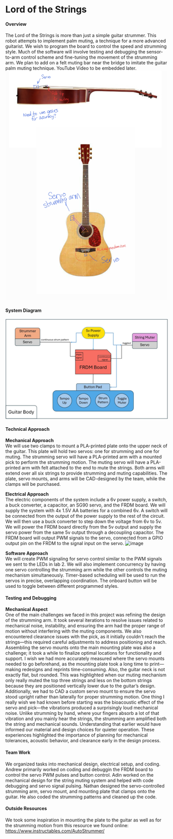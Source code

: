 # Lord of the Strings

#### Overview
The Lord of the Strings is more than just a simple guitar strummer. This robot attempts to implement palm muting, a technique for a more advanced guitarist. We wish to program the board to control the speed and strumming style. Much of the software will involve testing and debugging the sensor-to-arm control scheme and fine-tuning the movement of the strumming arm. We plan to add on a felt muting bar near the bridge to imitate the guitar palm muting technique.
YouTube Video to be embedded later. 
![Sketch](images/sketch.jpg)

#### System Diagram
![image](images/System%20Diagram.jpg)

#### Technical Approach
**Mechanical Approach**\
We will use two clamps to mount a PLA-printed plate onto the upper neck of the guitar. This plate will hold two servos: one for strumming and one for muting. The strumming servo will have a PLA-printed arm with a mounted pick to perform the strumming motion. The muting servo will have a PLA-printed arm with felt attached to the end to mute the strings. Both arms will extend over all six strings to provide strumming and muting capabilities. The plate, servo mounts, and arms will be CAD-designed by the team, while the clamps will be purchased.

**Electrical Approach**\
The electric components of the system include a 6v power supply, a switch, a buck converter, a capacitor, an SG90 servo, and the FRDM board. We will supply the system with 4x 1.5V AA batteries for a combined 6v. A switch will be connected from the output of the power supply to the rest of the circuit. We will then use a buck converter to step down the voltage from 6v to 5v. We will power the FRDM board directly from the 5v output and supply the servo power from the same 5v output through a decoupling capacitor. The FRDM board will output PWM signals to the servo, connected from a GPIO output pin on the FRDM to the signal input on the servo. 
![image](https://github.coecis.cornell.edu/ece3140-sp2025/ahl92-am2736-nsv23/assets/16551/48b23880-f1ca-4bda-b34f-a36f5a59727d)


**Software Approach**\
We will create PWM signaling for servo control similar to the PWM signals we sent to the LEDs in lab 2. We will also implement concurrency by having one servo controlling the strumming arm while the other controls the muting mechanism simultaneously. Timer-based scheduling will be used to run the servos in precise, overlapping coordination. The onboard button will be used to toggle between different programmed styles.

#### Testing and Debugging
**Mechanical Aspect**\
One of the main challenges we faced in this project was refining the design of the strumming arm. It took several iterations to resolve issues related to mechanical noise, instability, and ensuring the arm had the proper range of motion without interfering with the muting components. We also encountered clearance issues with the pick, as it initially couldn't reach the strings—this required careful adjustments to address positioning and reach. Assembling the servo mounts onto the main mounting plate was also a challenge; it took a while to finalize optimal locations for functionality and support. 
I wish we had more accurately measured where the servo mounts needed to go beforehand, as the mounting plate took a long time to print—making redesigns and reprints time-consuming.  Also, the guitar neck is not exactly flat, but rounded.  This was highlighted when our muting mechanism only really muted the top three strings and less on the bottom strings because they are positioned vertically lower due to the guitar’s design. Additionally, we had to CAD a custom servo mount to ensure the servo stood upright rather than laterally for proper strumming motion. One thing I really wish we had known before starting was the bioacoustic effect of the servo and pick—the vibrations produced a surprisingly loud mechanical noise. Unlike strumming by hand, where your fingers absorb a lot of that vibration and you mainly hear the strings, the strumming arm amplified both the string and mechanical sounds. Understanding that earlier would have informed our material and design choices for quieter operation. These experiences highlighted the importance of planning for mechanical tolerances, acoustic behavior, and clearance early in the design process.

#### Team Work 
We organized tasks into mechanical design, electrical setup, and coding. Andrew primarily worked on coding and debuggin the FRDM board to control the servo PWM pulses and button control. Adin worked on the mechanical design for the string muting system and helped with code debugging and servo signal pulsing. Nathan designed the servo-controlled strumming arm, servo mount, and mounting plate that clamps onto the guitar. He also coded the strumming patterns and cleaned up the code.

#### Outside Resources 
We took some inspiration in mounting the plate to the guitar as well as for the strumming motion from this resource we found online: https://www.instructables.com/AutoStrummer/
